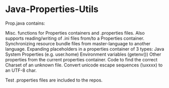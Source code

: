 # Java-Properties-Utils

 Prop.java contains:

   Misc. functions for Properties containers and .properties files.
   Also supports reading/writing of .ini files from/to a Properties container.
   Synchronizing resource bundle files from master-language to another language.
   Expanding placeholders in a properties container of 3 types: 
      Java System Properties (e.g. user.home)
      Environment variables (getenv())
      Other properties from the current properties container.
   Code to find the correct Charset of an unknown file.
   Convert unicode escape sequences (\uxxxx) to an UTF-8 char.

Test .properties files are included to the repos. 
